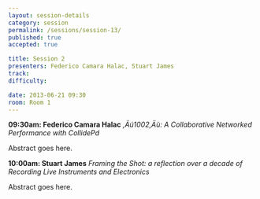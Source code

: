 ```yaml
---
layout: session-details
category: session
permalink: /sessions/session-13/
published: true
accepted: true

title: Session 2
presenters: Federico Camara Halac, Stuart James
track:
difficulty:

date: 2013-06-21 09:30
room: Room 1
---
```


**09:30am: Federico Camara Halac**
_,Äú1002,Äù: A Collaborative Networked Performance with CollidePd_

Abstract goes here.

**10:00am: Stuart James**
_Framing the Shot: a reflection over a decade of Recording Live Instruments and Electronics_

Abstract goes here.

